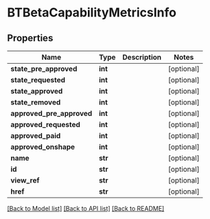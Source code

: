# BTBetaCapabilityMetricsInfo

## Properties
Name | Type | Description | Notes
------------ | ------------- | ------------- | -------------
**state_pre_approved** | **int** |  | [optional] 
**state_requested** | **int** |  | [optional] 
**state_approved** | **int** |  | [optional] 
**state_removed** | **int** |  | [optional] 
**approved_pre_approved** | **int** |  | [optional] 
**approved_requested** | **int** |  | [optional] 
**approved_paid** | **int** |  | [optional] 
**approved_onshape** | **int** |  | [optional] 
**name** | **str** |  | [optional] 
**id** | **str** |  | [optional] 
**view_ref** | **str** |  | [optional] 
**href** | **str** |  | [optional] 

[[Back to Model list]](../README.md#documentation-for-models) [[Back to API list]](../README.md#documentation-for-api-endpoints) [[Back to README]](../README.md)


